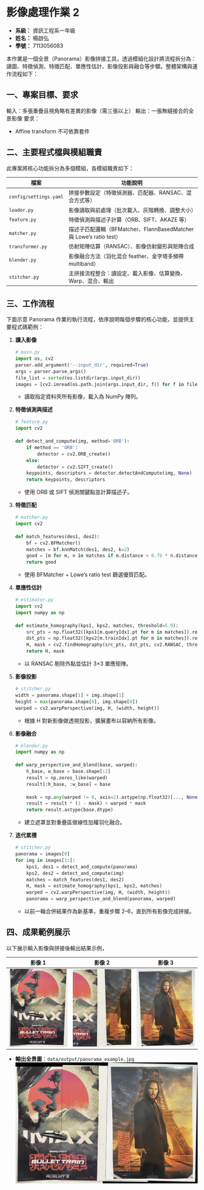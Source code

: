 # 影像處理作業 2

- **系級：** 資訊工程系一年級
- **姓名：** 楊啟弘
- **學號：** 7113056083

本作業是一個全景（Panorama）影像拼接工具，透過模組化設計將流程拆分為：讀圖、特徵偵測、特徵匹配、單應性估計、影像投影與融合等步驟。整體架構與運作流程如下：



## 一、專案目標、要求

輸入：多張重疊且視角略有差異的影像（需三張以上）
輸出：一張無縫接合的全景影像
要求：
- Affine transform 不可依靠套件

## 二、主要程式檔與模組職責

此專案將核心功能拆分為多個模組，各模組職責如下：

| 檔案                           | 功能說明                                               |
|--------------------------------------|------------------------------------------------------|
| `config/settings.yaml`               | 拼接參數設定（特徵偵測器、匹配器、RANSAC、混合方式等）         |
| `loader.py`                      | 影像讀取與前處理（批次載入、灰階轉換、調整大小）               |
| `feature.py`                     | 特徵偵測與描述子計算（ORB、SIFT、AKAZE 等）                  |
| `matcher.py`                     | 描述子匹配邏輯（BFMatcher、FlannBasedMatcher 與 Lowe’s ratio test） |
| `transformer.py`                 | 仿射矩陣估算（RANSAC）、影像仿射變形與矩陣合成                 |
| `blender.py`                     | 影像融合方法（羽化混合 feather、金字塔多頻帶 multiband）        |
| `stitcher.py`                    | 主拼接流程整合：讀設定、載入影像、估算變換、Warp、混合、輸出      |                                                                               |

## 三、工作流程

下面示意 Panorama 作業的執行流程，依序說明每個步驟的核心功能，並提供主要程式碼範例：

1. **讀入影像**

   ```python
   # main.py
   import os, cv2
   parser.add_argument('--input_dir', required=True)
   args = parser.parse_args()
   file_list = sorted(os.listdir(args.input_dir))
   images = [cv2.imread(os.path.join(args.input_dir, f)) for f in file_list]
   ```

   * 讀取指定資料夾所有影像，載入為 NumPy 陣列。

2. **特徵偵測與描述**

   ```python
   # feature.py
   import cv2

   def detect_and_compute(img, method='ORB'):
       if method == 'ORB':
           detector = cv2.ORB_create()
       else:
           detector = cv2.SIFT_create()
       keypoints, descriptors = detector.detectAndCompute(img, None)
       return keypoints, descriptors
   ```

   * 使用 ORB 或 SIFT 偵測關鍵點並計算描述子。

3. **特徵匹配**

   ```python
   # matcher.py
   import cv2

   def match_features(des1, des2):
       bf = cv2.BFMatcher()
       matches = bf.knnMatch(des1, des2, k=2)
       good = [m for m, n in matches if m.distance < 0.75 * n.distance]
       return good
   ```

   * 使用 BFMatcher + Lowe’s ratio test 篩選優質匹配。

4. **單應性估計**

   ```python
   # estimator.py
   import cv2
   import numpy as np

   def estimate_homography(kps1, kps2, matches, threshold=5.0):
       src_pts = np.float32([kps1[m.queryIdx].pt for m in matches]).reshape(-1,1,2)
       dst_pts = np.float32([kps2[m.trainIdx].pt for m in matches]).reshape(-1,1,2)
       H, mask = cv2.findHomography(src_pts, dst_pts, cv2.RANSAC, threshold)
       return H, mask
   ```

   * 以 RANSAC 剔除外點並估計 3×3 單應矩陣。

5. **影像投影**

   ```python
   # stitcher.py
   width = panorama.shape[1] + img.shape[1]
   height = max(panorama.shape[0], img.shape[0])
   warped = cv2.warpPerspective(img, H, (width, height))
   ```

   * 根據 H 對新影像做透視投影，擴展畫布以容納所有影像。

6. **影像融合**

   ```python
   # blender.py
   import numpy as np

   def warp_perspective_and_blend(base, warped):
       h_base, w_base = base.shape[:2]
       result = np.zeros_like(warped)
       result[:h_base, :w_base] = base

       mask = np.any(warped != 0, axis=2).astype(np.float32)[..., None]
       result = result * (1 - mask) + warped * mask
       return result.astype(base.dtype)
   ```

   * 建立遮罩並對重疊區做線性加權羽化融合。

7. **迭代累積**

   ```python
   # stitcher.py
   panorama = images[0]
   for img in images[1:]:
       kps1, des1 = detect_and_compute(panorama)
       kps2, des2 = detect_and_compute(img)
       matches = match_features(des1, des2)
       H, mask = estimate_homography(kps1, kps2, matches)
       warped = cv2.warpPerspective(img, H, (width, height))
       panorama = warp_perspective_and_blend(panorama, warped)
   ```

   * 以前一輪合併結果作為新基準，重複步驟 2–6，直到所有影像完成拼接。

## 四、成果範例展示

以下展示輸入影像與拼接後輸出結果示例，

| 影像 1 | 影像 2 | 影像 3 |
|:--------------:|:--------------:|:--------------:|
| ![範例輸入影像 1](../input/a.png) | ![範例輸入影像 2](../input/b.png) | ![範例輸入影像 3](../input/c.png) |

- **輸出全景圖**：`data/output/panorama_example.jpg`
  ![Example Output Panorama](../output/panorama.jpg)